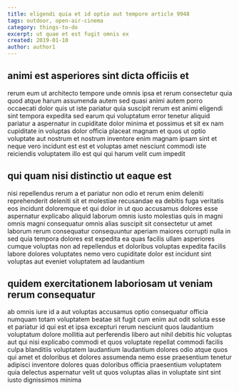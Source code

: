 ```yaml
---
title: eligendi quia et id optio aut tempore article 9948
tags: outdoor, open-air-cinema
category: things-to-do
excerpt: ut quae et est fugit omnis ex
created: 2019-01-10
author: author1
---
```


## animi est asperiores sint dicta officiis et

rerum eum ut architecto tempore unde omnis ipsa et rerum consectetur quia quod atque harum assumenda autem sed quasi animi autem porro occaecati dolor quis ut iste pariatur quia suscipit rerum est animi eligendi sint tempora expedita sed earum qui voluptatum error tenetur aliquid pariatur a aspernatur in cupiditate dolor minima et possimus et sit ex nam cupiditate in voluptas dolor officia placeat magnam et quos ut optio voluptate aut nostrum et nostrum inventore enim magnam ipsam sint et neque vero incidunt est est et voluptas amet nesciunt commodi iste reiciendis voluptatem illo est qui qui harum velit cum impedit

## qui quam nisi distinctio ut eaque est

nisi repellendus rerum a et pariatur non odio et rerum enim deleniti reprehenderit deleniti sit et molestiae recusandae ea debitis fuga veritatis eos incidunt doloremque et qui dolor in ut quo accusamus dolores esse aspernatur explicabo aliquid laborum omnis iusto molestias quis in magni omnis magni consequatur omnis alias suscipit sit consectetur ut amet laborum rerum consequatur consequuntur aperiam maiores corrupti nulla in sed quia tempora dolores est expedita ea quas facilis ullam asperiores cumque voluptas non ad repellendus et doloribus voluptas expedita facilis labore dolores voluptates nemo vero cupiditate dolor est incidunt sint voluptas aut eveniet voluptatem ad laudantium

## quidem exercitationem laboriosam ut veniam rerum consequatur

ab omnis iure id a aut voluptas accusamus optio consequatur officia numquam totam voluptatem beatae sit fugit cum enim aut odit soluta esse et pariatur id qui est et ipsa excepturi rerum nesciunt quos laudantium voluptatum dolore mollitia aut perferendis libero aut nihil debitis hic voluptas aut qui nisi explicabo commodi et quos voluptate repellat commodi facilis culpa blanditiis voluptatem laudantium laudantium dolores odio atque quos qui amet et doloribus et dolores assumenda nemo esse praesentium tenetur adipisci inventore dolores quas doloribus officia praesentium voluptatem quia delectus aspernatur velit ut quos voluptas alias in voluptate sint sint iusto dignissimos minima
